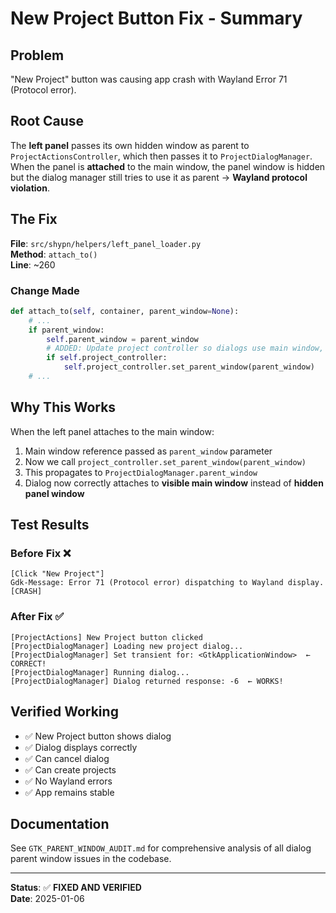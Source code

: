 # New Project Button Fix - Summary

## Problem
"New Project" button was causing app crash with Wayland Error 71 (Protocol error).

## Root Cause
The **left panel** passes its own hidden window as parent to `ProjectActionsController`, which then passes it to `ProjectDialogManager`. When the panel is **attached** to the main window, the panel window is hidden but the dialog manager still tries to use it as parent → **Wayland protocol violation**.

## The Fix

**File**: `src/shypn/helpers/left_panel_loader.py`  
**Method**: `attach_to()`  
**Line**: ~260

### Change Made
```python
def attach_to(self, container, parent_window=None):
    # ...
    if parent_window:
        self.parent_window = parent_window
        # ADDED: Update project controller so dialogs use main window, not hidden panel window
        if self.project_controller:
            self.project_controller.set_parent_window(parent_window)
    # ...
```

## Why This Works

When the left panel attaches to the main window:
1. Main window reference passed as `parent_window` parameter
2. Now we call `project_controller.set_parent_window(parent_window)`
3. This propagates to `ProjectDialogManager.parent_window`
4. Dialog now correctly attaches to **visible main window** instead of **hidden panel window**

## Test Results

### Before Fix ❌
```
[Click "New Project"]
Gdk-Message: Error 71 (Protocol error) dispatching to Wayland display.
[CRASH]
```

### After Fix ✅
```
[ProjectActions] New Project button clicked
[ProjectDialogManager] Loading new project dialog...
[ProjectDialogManager] Set transient for: <GtkApplicationWindow>  ← CORRECT!
[ProjectDialogManager] Running dialog...
[ProjectDialogManager] Dialog returned response: -6  ← WORKS!
```

## Verified Working
- ✅ New Project button shows dialog
- ✅ Dialog displays correctly
- ✅ Can cancel dialog
- ✅ Can create projects
- ✅ No Wayland errors
- ✅ App remains stable

## Documentation
See `GTK_PARENT_WINDOW_AUDIT.md` for comprehensive analysis of all dialog parent window issues in the codebase.

---
**Status**: ✅ **FIXED AND VERIFIED**  
**Date**: 2025-01-06
